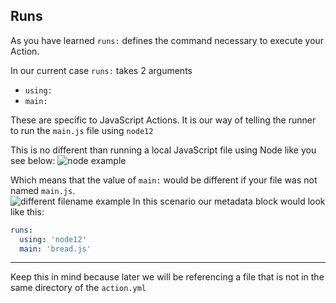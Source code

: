 ## Runs

As you have learned `runs:` defines the command necessary to execute your Action.

In our current case `runs:` takes 2 arguments

- `using:`
- `main:`

These are specific to JavaScript Actions.  It is our way of telling the runner to run the `main.js` file using `node12`

This is no different than running a local JavaScript file using Node like you see below:
![node example](https://media.giphy.com/media/W1kCFFsaoYlsmpVtxv/giphy.gif)

Which means that the value of `main:` would be different if your file was not named `main.js`.  
![different filename example](https://media.giphy.com/media/H7CCHqH06pVbQeWmlb/giphy.gif)
In this scenario our metadata block would look like this:
```yaml
runs:
  using: 'node12'
  main: 'bread.js'
```

---

Keep this in mind because later we will be referencing a file that is not in the same directory of the `action.yml`